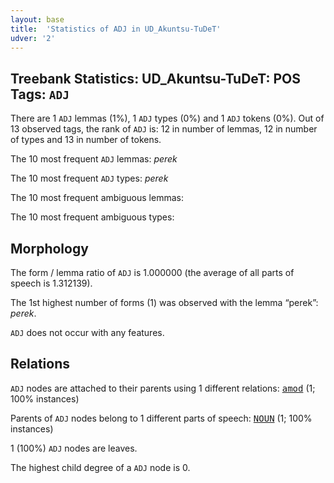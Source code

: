 ```yaml
---
layout: base
title:  'Statistics of ADJ in UD_Akuntsu-TuDeT'
udver: '2'
---
```


## Treebank Statistics: UD_Akuntsu-TuDeT: POS Tags: `ADJ`

There are 1 `ADJ` lemmas (1%), 1 `ADJ` types (0%) and 1 `ADJ` tokens (0%).
Out of 13 observed tags, the rank of `ADJ` is: 12 in number of lemmas, 12 in number of types and 13 in number of tokens.

The 10 most frequent `ADJ` lemmas: <em>perek</em>

The 10 most frequent `ADJ` types:  <em>perek</em>

The 10 most frequent ambiguous lemmas: 

The 10 most frequent ambiguous types:  



## Morphology

The form / lemma ratio of `ADJ` is 1.000000 (the average of all parts of speech is 1.312139).

The 1st highest number of forms (1) was observed with the lemma “perek”: <em>perek</em>.

`ADJ` does not occur with any features.


## Relations

`ADJ` nodes are attached to their parents using 1 different relations: <tt><a href="aqz_tudet-dep-amod.html">amod</a></tt> (1; 100% instances)

Parents of `ADJ` nodes belong to 1 different parts of speech: <tt><a href="aqz_tudet-pos-NOUN.html">NOUN</a></tt> (1; 100% instances)

1 (100%) `ADJ` nodes are leaves.

The highest child degree of a `ADJ` node is 0.

